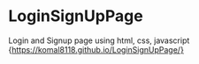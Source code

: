 # LoginSignUpPage
Login and Signup page using html, css, javascript
{https://komal8118.github.io/LoginSignUpPage/}
